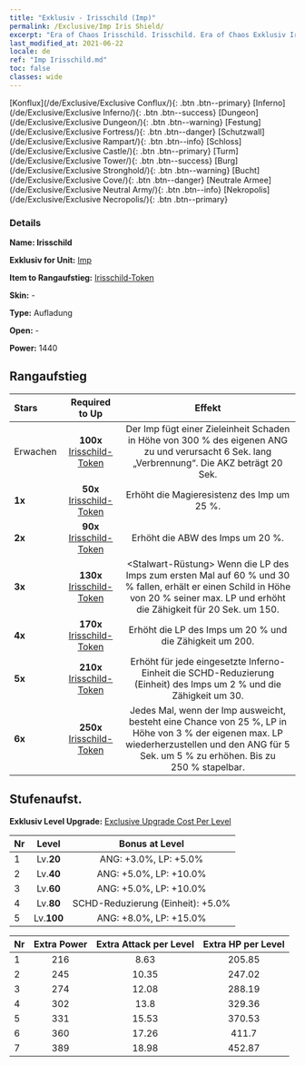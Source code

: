 ```yaml
---
title: "Exklusiv - Irisschild (Imp)"
permalink: /Exclusive/Imp Iris Shield/
excerpt: "Era of Chaos Irisschild. Irisschild. Era of Chaos Exklusiv Irisschild. Imp Exklusiv."
last_modified_at: 2021-06-22
locale: de
ref: "Imp Irisschild.md"
toc: false
classes: wide
---
```

 [Konflux](/de/Exclusive/Exclusive Conflux/){: .btn .btn--primary} [Inferno](/de/Exclusive/Exclusive Inferno/){: .btn .btn--success} [Dungeon](/de/Exclusive/Exclusive Dungeon/){: .btn .btn--warning} [Festung](/de/Exclusive/Exclusive Fortress/){: .btn .btn--danger} [Schutzwall](/de/Exclusive/Exclusive Rampart/){: .btn .btn--info} [Schloss](/de/Exclusive/Exclusive Castle/){: .btn .btn--primary} [Turm](/de/Exclusive/Exclusive Tower/){: .btn .btn--success} [Burg](/de/Exclusive/Exclusive Stronghold/){: .btn .btn--warning} [Bucht](/de/Exclusive/Exclusive Cove/){: .btn .btn--danger} [Neutrale Armee](/de/Exclusive/Exclusive Neutral Army/){: .btn .btn--info} [Nekropolis](/de/Exclusive/Exclusive Necropolis/){: .btn .btn--primary} 

### Details
 **Name: Irisschild** 

 **Exklusiv for Unit:** [Imp](/de/units/Imp/) 

 **Item to Rangaufstieg:** [Irisschild-Token](/ItemsDE/con_913/)

 **Skin:** -

 **Type:** Aufladung

 **Open:** -

 **Power:** 1440

## Rangaufstieg

  |     Stars    |  Required to Up | Effekt |
  |:-------------|:---------------:|:---------------:|
  |  Erwachen  | **100x** [Irisschild-Token](/ItemsDE/con_913/) | <Flammenzunge> Der Imp fügt einer Zieleinheit Schaden in Höhe von 300 % des eigenen ANG zu und verursacht 6 Sek. lang „Verbrennung“. Die AKZ beträgt 20 Sek. |
  | **1x** <i class="fas fa-star"/> | **50x** [Irisschild-Token](/ItemsDE/con_913/) | Erhöht die Magieresistenz des Imp um 25 %. |
  | **2x** <i class="fas fa-star"/> | **90x** [Irisschild-Token](/ItemsDE/con_913/) | Erhöht die ABW des Imps um 20 %. |
  | **3x** <i class="fas fa-star"/> | **130x** [Irisschild-Token](/ItemsDE/con_913/) | <Stalwart-Rüstung> Wenn die LP des Imps zum ersten Mal auf 60 % und 30 % fallen, erhält er einen Schild in Höhe von 20 % seiner max. LP und erhöht die Zähigkeit für 20 Sek. um 150. |
  | **4x** <i class="fas fa-star"/> | **170x** [Irisschild-Token](/ItemsDE/con_913/) | Erhöht die LP des Imps um 20 % und die Zähigkeit um 200. |
  | **5x** <i class="fas fa-star"/> | **210x** [Irisschild-Token](/ItemsDE/con_913/) | Erhöht für jede eingesetzte Inferno-Einheit die SCHD-Reduzierung (Einheit) des Imps um 2 % und die Zähigkeit um 30. |
  | **6x** <i class="fas fa-star"/> | **250x** [Irisschild-Token](/ItemsDE/con_913/) | <Flexible Form> Jedes Mal, wenn der Imp ausweicht, besteht eine Chance von 25 %, LP in Höhe von 3 % der eigenen max. LP wiederherzustellen und den ANG für 5 Sek. um 5 % zu erhöhen. Bis zu 250 % stapelbar. |


## Stufenaufst.
 **Exklusiv Level Upgrade:** [Exclusive Upgrade Cost Per Level](/Exclusive/ExclusiveUpgradeCostPerLevel/)

  |  Nr  |   Level  | Bonus at Level |
  |:-----|:--------:|:--------------:|
  | 1 | Lv.**20** | ANG: +3.0%, LP: +5.0% |
  | 2 | Lv.**40** | ANG: +5.0%, LP: +10.0% |
  | 3 | Lv.**60** | ANG: +5.0%, LP: +10.0% |
  | 4 | Lv.**80** | SCHD-Reduzierung (Einheit): +5.0% |
  | 5 | Lv.**100** | ANG: +8.0%, LP: +15.0% |


  |  Nr  |  Extra Power | Extra Attack per Level | Extra HP per Level |
  |:-----|:--------:|:--------:|:--------:|
  | 1 | 216 | 8.63 | 205.85 |
  | 2 | 245 | 10.35 | 247.02 |
  | 3 | 274 | 12.08 | 288.19 |
  | 4 | 302 | 13.8 | 329.36 |
  | 5 | 331 | 15.53 | 370.53 |
  | 6 | 360 | 17.26 | 411.7 |
  | 7 | 389 | 18.98 | 452.87 |


